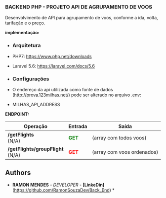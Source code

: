 ### BACKEND PHP - PROJETO API DE AGRUPAMENTO DE VOOS
Desenvolvimento de API para agrupamento de voos, conforme a ida, volta, tarifação e o preço.

**implementação:**

- ### Arquitetura 
- PHP7: https://www.php.net/downloads
- Laravel 5.6: https://laravel.com/docs/5.6

- ### Configurações
- O endereço da api utilizada como fonte de dados (http://prova.123milhas.net/) pode ser alterado no arquivo .env:
- MILHAS_API_ADDRESS

**ENDPOINT:**

| Operação        | Entrada      | Saída |
| ------|-----|-----|
| **/getFlights**<br>(N/A) | <span style="color:green">**GET**</span>  |  (array com todos voos)    | 
| **/getFlights/groupFlight**<br>(N/A)  |  <span style="color:red">**GET**</span> |  (array com voos ordenados) |


## Authors

* **RAMON MENDES** - *DEVELOPER* - **[LinkeDin]**(https://github.com/RamonSouzaDev/Back_End) \* 